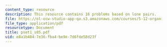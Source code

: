 ```yaml
---
content_type: resource
description: This resource contains 16 problems based on lone pairs.
file: https://ol-ocw-studio-app-qa.s3.amazonaws.com/courses/5-12-organic-chemistry-i-spring-2005/e8a1b4847e36fba4be9e7d6fde58d23f_pset1_s05.pdf
file_type: application/pdf
resourcetype: Document
title: pset1_s05.pdf
uid: e8a1b484-7e36-fba4-be9e-7d6fde58d23f
---
```

